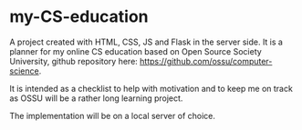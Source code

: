 # my-CS-education

A project created with HTML, CSS, JS and Flask in the server side.
It is a planner for my online CS education based on Open Source Society University, github repository here:
https://github.com/ossu/computer-science.

It is intended as a checklist to help with motivation and to keep me on track as OSSU will be a rather long 
learning project.

The implementation will be on a local server of choice.

